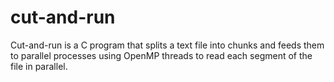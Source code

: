 # cut-and-run
Cut-and-run is a C program that splits a text file into chunks and feeds them
to parallel processes using OpenMP threads to read each segment of the file
in parallel.
